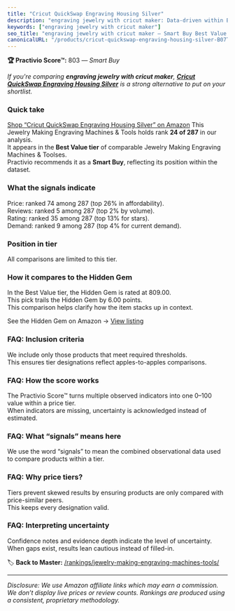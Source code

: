 ```yaml
---
title: "Cricut QuickSwap Engraving Housing Silver"
description: "engraving jewelry with cricut maker: Data-driven within Best Value ranking using the Practivio Score™. Positioned by quality, value, demand, findability, momen…"
keywords: ["engraving jewelry with cricut maker"]
seo_title: "engraving jewelry with cricut maker — Smart Buy Best Value (2025)"
canonicalURL: "/products/cricut-quickswap-engraving-housing-silver-B07TYRBR83/"
---
```


**🏆 Practivio Score™:** 803 — _Smart Buy_


*If you're comparing **engraving jewelry with cricut maker**, **[Cricut QuickSwap Engraving Housing Silver](https://www.amazon.com/dp/B07TYRBR83?tag=practivio-20)** is a strong alternative to put on your shortlist.*
### Quick take
[Shop “Cricut QuickSwap Engraving Housing Silver” on Amazon](https://www.amazon.com/dp/B07TYRBR83?tag=practivio-20)
This Jewelry Making Engraving Machines & Tools holds rank **24 of 287** in our analysis.  
It appears in the **Best Value tier** of comparable Jewelry Making Engraving Machines & Toolses.  
Practivio recommends it as a **Smart Buy**, reflecting its position within the dataset.

### What the signals indicate
Price: ranked 74 among 287 (top 26% in affordability).  
Reviews: ranked 5 among 287 (top 2% by volume).  
Rating: ranked 35 among 287 (top 13% for stars).  
Demand: ranked 9 among 287 (top 4% for current demand).

### Position in tier
All comparisons are limited to this tier.

### How it compares to the Hidden Gem
In the Best Value tier, the Hidden Gem is rated at 809.00.  
This pick trails the Hidden Gem by 6.00 points.  
This comparison helps clarify how the item stacks up in context.  

See the Hidden Gem on Amazon → [View listing](https://www.amazon.com/dp/B077Y86FKJ?tag=practivio-20)

### FAQ: Inclusion criteria
We include only those products that meet required thresholds.  
This ensures tier designations reflect apples-to-apples comparisons.

### FAQ: How the score works
The Practivio Score™ turns multiple observed indicators into one 0–100 value within a price tier.  
When indicators are missing, uncertainty is acknowledged instead of estimated.

### FAQ: What “signals” means here
We use the word “signals” to mean the combined observational data used to compare products within a tier.

### FAQ: Why price tiers?
Tiers prevent skewed results by ensuring products are only compared with price-similar peers.  
This keeps every designation valid.

### FAQ: Interpreting uncertainty
Confidence notes and evidence depth indicate the level of uncertainty.  
When gaps exist, results lean cautious instead of filled-in.


🏷️ **Back to Master:** [/rankings/jewelry-making-engraving-machines-tools/](/rankings/jewelry-making-engraving-machines-tools/)

---
_Disclosure: We use Amazon affiliate links which may earn a commission. We don’t display live prices or review counts. Rankings are produced using a consistent, proprietary methodology._
